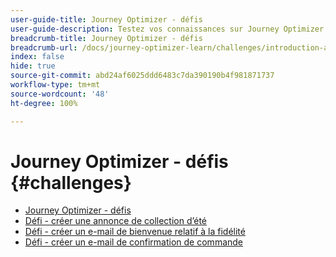```yaml
---
user-guide-title: Journey Optimizer - défis
user-guide-description: Testez vos connaissances sur Journey Optimizer en appliquant ce que vous avez appris à la résolution de cas d’utilisation réels.
breadcrumb-title: Journey Optimizer - défis
breadcrumb-url: /docs/journey-optimizer-learn/challenges/introduction-and-prerequisites.html
index: false
hide: true
source-git-commit: abd24af6025ddd6483c7da390190b4f981871737
workflow-type: tm+mt
source-wordcount: '48'
ht-degree: 100%

---
```



# Journey Optimizer - défis {#challenges}

+ [Journey Optimizer - défis](/help/challenges/introduction-and-prerequisites.md)
+ [Défi - créer une annonce de collection d’été](/help/challenges/summer-collection-announcement-challenge.md)
+ [Défi - créer un e-mail de bienvenue relatif à la fidélité](/help/challenges/loyalty-status-welcome-email-challenge.md)
+ [Défi - créer un e-mail de confirmation de commande](/help/challenges/order-confirmation-challenge.md)
